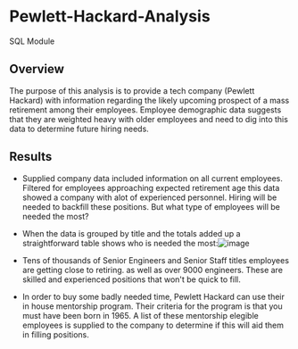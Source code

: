 # Pewlett-Hackard-Analysis
SQL Module
## Overview
The purpose of this analysis is to provide a tech company (Pewlett Hackard) with information regarding the likely upcoming prospect of a mass retirement among their employees.  Employee demographic data suggests that they are weighted heavy with older employees and need to dig into this data to determine future hiring needs.  
## Results
  * Supplied company data included information on all current employees.  Filtered for employees approaching expected retirement age this data showed a company with alot of experienced personnel.  Hiring will be needed to backfill these positions.  But what type of employees will be needed the most?
  
  * When the data is grouped by title and the totals added up a straightforward table shows who is needed the most:![image](https://user-images.githubusercontent.com/111530580/194095573-b0e0f1ba-7d2a-49ae-b76e-6d0d85eb2aa8.png)
  
  * Tens of thousands of Senior Engineers and Senior Staff titles employees are getting close to retiring.  as well as over 9000 engineers.  These are skilled and experienced positions that won't be quick to fill.
  
  * In order to buy some badly needed time, Pewlett Hackard can use their in house mentorship program.  Their criteria for the program is that you must have been born in 1965.  A list of these mentorship elegible employees is supplied to the company to determine if this will aid them in filling positions.
